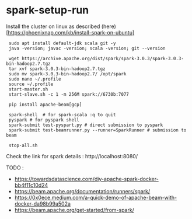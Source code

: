 # spark-setup-run

Install the cluster on linux as described (here)[https://phoenixnap.com/kb/install-spark-on-ubuntu]
```
 sudo apt install default-jdk scala git -y
 java -version; javac -version; scala -version; git --version

 wget https://archive.apache.org/dist/spark/spark-3.0.3/spark-3.0.3-bin-hadoop2.7.tgz
 tar xvf spark-3.0.3-bin-hadoop2.7.tgz
 sudo mv spark-3.0.3-bin-hadoop2.7/ /opt/spark
 sudo nano ~/.profile
 source ~/.profile
 start-master.sh
 start-slave.sh -c 1 -m 256M spark://6730b:7077

 pip install apache-beam[gcp]

 spark-shell  # for spark-scala :q to quit
 pyspark # for pyspark shell 
 spark-submit test-pyspart.py # direct submission to pyspark
 spark-submit test-beamrunner.py --runner=SparkRunner # submission to beam

 stop-all.sh
```

Check the link for spark details : http://localhost:8080/

TODO :
* https://towardsdatascience.com/diy-apache-spark-docker-bb4f11c10d24
* https://beam.apache.org/documentation/runners/spark/
* https://0x0ece.medium.com/a-quick-demo-of-apache-beam-with-docker-da98b99a502a
* https://beam.apache.org/get-started/from-spark/